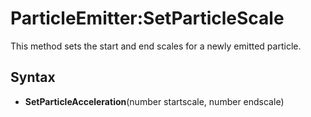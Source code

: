 # ParticleEmitter:SetParticleScale

This method sets the start and end scales for a newly emitted particle.

## Syntax

- **SetParticleAcceleration**(number startscale, number endscale)

